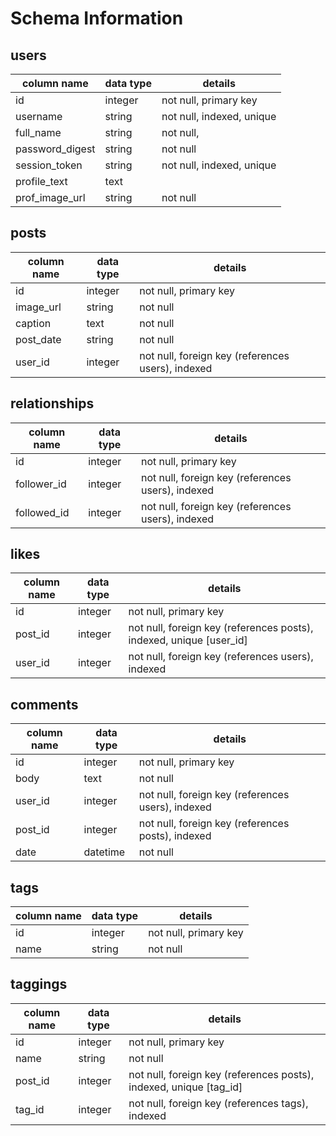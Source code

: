 # Schema Information

## users
column name     | data type | details
----------------|-----------|-----------------------
id              | integer   | not null, primary key
username        | string    | not null, indexed, unique
full_name       | string    | not null,
password_digest | string    | not null
session_token   | string    | not null, indexed, unique
profile_text    | text      |
prof_image_url  | string    | not null

## posts
column name | data type | details
------------|-----------|-----------------------
id          | integer   | not null, primary key
image_url   | string    | not null
caption     | text      | not null
post_date   | string    | not null
user_id     | integer   | not null, foreign key (references users), indexed

## relationships
column name | data type | details
------------|-----------|-----------------------
id          | integer   | not null, primary key
follower_id | integer   | not null, foreign key (references users), indexed
followed_id | integer   | not null, foreign key (references users), indexed


## likes
column name | data type | details
------------|-----------|-----------------------
id          | integer   | not null, primary key
post_id     | integer   | not null, foreign key (references posts), indexed, unique [user_id]
user_id     | integer   | not null, foreign key (references users), indexed


## comments
column name | data type | details
------------|-----------|-----------------------
id          | integer   | not null, primary key
body        | text      | not null
user_id     | integer   | not null, foreign key (references users), indexed
post_id     | integer   | not null, foreign key (references posts), indexed
date        | datetime  | not null


## tags
column name | data type | details
------------|-----------|-----------------------
id          | integer   | not null, primary key
name        | string    | not null

## taggings
column name | data type | details
------------|-----------|-----------------------
id          | integer   | not null, primary key
name        | string    | not null
post_id     | integer   | not null, foreign key (references posts), indexed, unique [tag_id]
tag_id      | integer   | not null, foreign key (references tags), indexed
